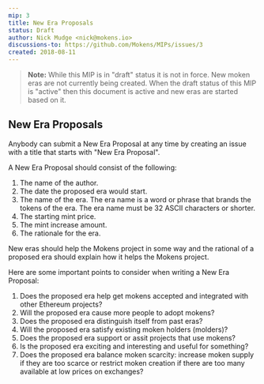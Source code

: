 ```yaml
---
mip: 3
title: New Era Proposals
status: Draft
author: Nick Mudge <nick@mokens.io>
discussions-to: https://github.com/Mokens/MIPs/issues/3
created: 2018-08-11
---
```

> **Note:** While this MIP is in "draft" status it is not in force. New moken eras are not currently being created. When the draft status of this MIP is "active" then this document is active and new eras are started based on it.

## New Era Proposals

Anybody can submit a New Era Proposal at any time by creating an issue with a title that starts with "New Era Proposal".

A New Era Proposal should consist of the following:
1. The name of the author.
2. The date the proposed era would start.
3. The name of the era. The era name is a word or phrase that brands the tokens of the era. The era name must be 32 ASCII characters or shorter.
4. The starting mint price.
5. The mint increase amount.
6. The rationale for the era. 

New eras should help the Mokens project in some way and the rational of a proposed era should explain how it helps the Mokens project.   

Here are some important points to consider when writing a New Era Proposal:
1. Does the proposed era help get mokens accepted and integrated with other Ethereum projects?
2. Will the proposed era cause more people to adopt mokens?
3. Does the proposed era distinguish itself from past eras?
4. Will the proposed era satisfy existing moken holders (molders)?
5. Does the proposed era support or assit projects that use mokens?
6. Is the proposed era exciting and interesting and useful for something?
7. Does the proposed era balance moken scarcity: increase moken supply if they are too scarce or restrict moken creation if there are too many available at low prices on exchanges?


